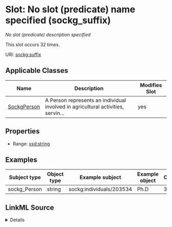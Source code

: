 

# Slot: No slot (predicate) name specified (sockg_suffix)


_No slot (predicate) description specified_






This slot occurs 32 times.


URI: [sockg:suffix](https://idir.uta.edu/sockg-ontology/docs/suffix)



<!-- no inheritance hierarchy -->





## Applicable Classes

| Name | Description | Modifies Slot |
| --- | --- | --- |
| [SockgPerson](../classes/SockgPerson.md) | A Person represents an individual involved in agricultural activities, servin... |  yes  |







## Properties

* Range: [xsd:string](http://www.w3.org/2001/XMLSchema#string)






## Examples

| Subject type | Object type | Example subject | Example object | Occurrences |
| --- | --- | --- | --- | --- |
| sockg_Person | string | sockg:individuals/203534 | Ph.D | 32 |




## LinkML Source

<details>

```yaml
name: sockg_suffix
annotations:
  count:
    tag: count
    value: 32
description: No slot (predicate) description specified
title: No slot (predicate) name specified
examples:
- object:
    example_object: Ph.D
    example_object_type: string
    example_predicate: sockg:suffix
    example_subject: sockg:individuals/203534
    example_subject_type: sockg_Person
from_schema: soc-kg
rank: 1000
domain: sockg_Person
slot_uri: sockg:suffix
alias: sockg_suffix
domain_of:
- sockg_Person
range: string

```
</details>
